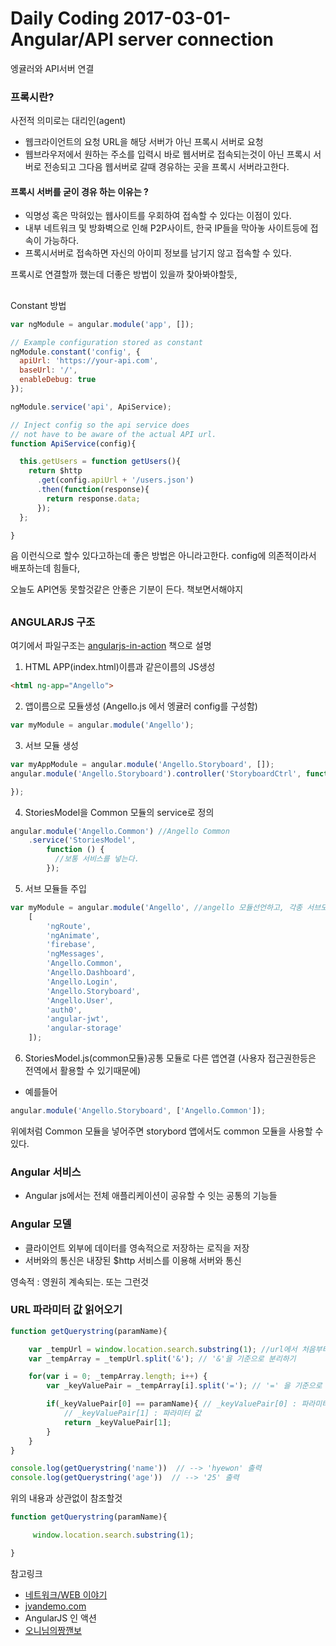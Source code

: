 # Daily Coding 2017-03-01-Angular/API server connection
엥귤러와 API서버 연결

### 프록시란?
사전적 의미로는 대리인(agent)
* 웹크라이언트의 요청 URL을 해당 서버가 아닌 프록시 서버로 요청
* 웹브라우저에서 원하는 주소를 입력시 바로 웹서버로 접속되는것이 아닌 프록시 서버로 전송되고 그다음 웹서버로 갈때 경유하는 곳을 프록시 서버라고한다.

#### 프록시 서버를 굳이 경유 하는 이유는 ?
* 익명성 혹은 막혀있는 웹사이트를 우회하여 접속할 수 있다는 이점이 있다.
* 내부 네트워크 및 방화벽으로 인해 P2P사이트, 한국 IP들을 막아놓 사이트등에 접속이 가능하다.
* 프록시서버로 접속하면 자신의 아이피 정보를 남기지 않고 접속할 수 있다.

프록시로 연결할까 했는데 더좋은 방법이 있을까 찾아봐야할듯,
##

Constant 방법
``` javascript
var ngModule = angular.module('app', []);

// Example configuration stored as constant
ngModule.constant('config', {  
  apiUrl: 'https://your-api.com',
  baseUrl: '/',
  enableDebug: true
});
```
```javascript
ngModule.service('api', ApiService);

// Inject config so the api service does
// not have to be aware of the actual API url.
function ApiService(config){

  this.getUsers = function getUsers(){
    return $http
      .get(config.apiUrl + '/users.json')
      .then(function(response){
        return response.data;
      });
  };

}
```
음 이런식으로 할수 있다고하는데 좋은 방법은 아니라고한다.
config에 의존적이라서 배포하는데 힘들다,

오늘도 API연동 못할것같은 안좋은 기분이 든다.
책보면서해야지

##

### ANGULARJS 구조
여기에서 파일구조는 [angularjs-in-action](https://github.com/angularjs-in-action/angello) 책으로 설명

1. HTML APP(index.html)이름과 같은이름의 JS생성
```html
<html ng-app="Angello">
```
2. 앱이름으로 모듈생성 (Angello.js 에서 엥귤러 config를 구성함)
```javascript
var myModule = angular.module('Angello');
```
3. 서브 모듈 생성
``` javascript
var myAppModule = angular.module('Angello.Storyboard', []);
angular.module('Angello.Storyboard').controller('StoryboardCtrl', function (STORY_TYPES) {

});
```

4. StoriesModel을 Common 모듈의 service로 정의
```javascript
angular.module('Angello.Common') //Angello Common
    .service('StoriesModel',
        function () {
          //보통 서비스를 넣는다.
        });
```


5. 서브 모듈들 주입
```javascript
var myModule = angular.module('Angello', //angello 모듈선언하고, 각종 서브모듈들 선언
    [
        'ngRoute',
        'ngAnimate',
        'firebase',
        'ngMessages',
        'Angello.Common',
        'Angello.Dashboard',
        'Angello.Login',
        'Angello.Storyboard',
        'Angello.User',
        'auth0',
        'angular-jwt',
        'angular-storage'
    ]);
```



6. StoriesModel.js(common모듈)공통 모듈로 다른 앱연결 (사용자 접근권한등은 전역에서 활용할 수 있기때문에)
* 예를들어
```javascript
angular.module('Angello.Storyboard', ['Angello.Common']);
```
위에처럼 Common 모듈을 넣어주면 storybord 앱에서도 common 모듈을 사용할 수 있다.




### Angular 서비스
* Angular js에서는 전체 애플리케이션이 공유할 수 잇는 공통의 기능들
### Angular 모델
* 클라이언트 외부에 데이터를 영속적으로 저장하는 로직을 저장
* 서버와의 통신은 내장된 $http 서비스를 이용해 서버와 통신

영속적 : 영원히 계속되는. 또는 그런것


### URL 파라미터 값 읽어오기
```javascript
function getQuerystring(paramName){

	var _tempUrl = window.location.search.substring(1); //url에서 처음부터 '?'까지 삭제
	var _tempArray = _tempUrl.split('&'); // '&'을 기준으로 분리하기

	for(var i = 0; _tempArray.length; i++) {
		var _keyValuePair = _tempArray[i].split('='); // '=' 을 기준으로 분리하기

		if(_keyValuePair[0] == paramName){ // _keyValuePair[0] : 파라미터 명
			// _keyValuePair[1] : 파라미터 값
			return _keyValuePair[1];
		}
	}
}

console.log(getQuerystring('name'))  // --> 'hyewon' 출력
console.log(getQuerystring('age'))  // --> '25' 출력
```

위의 내용과 상관없이 참조할것
```javascript
function getQuerystring(paramName){

	 window.location.search.substring(1); 

}

```





참고링크
* [네트워크/WEB 이야기](http://bment.tistory.com/375)
* [jvandemo.com](http://www.jvandemo.com/how-to-configure-your-angularjs-application-using-environment-variables/)
* AngularJS 인 액션
* [오니님의짱깬보](http://elena90.tistory.com/entry/Java-Script-url-%ED%8C%8C%EB%9D%BC%EB%AF%B8%ED%84%B0%EA%B0%92-%EC%9D%BD%EC%96%B4%EC%98%A4%EA%B8%B0)
